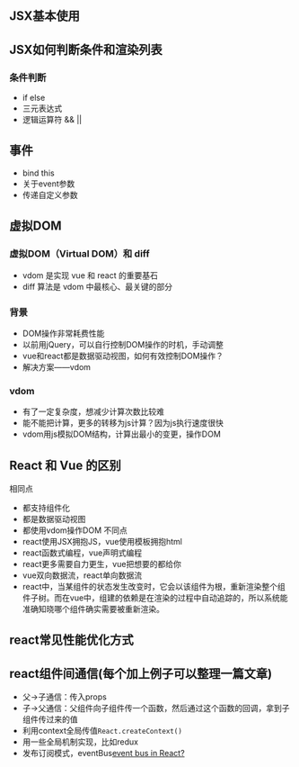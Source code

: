 ## JSX基本使用

## JSX如何判断条件和渲染列表
### 条件判断
- if else
- 三元表达式
- 逻辑运算符 && ||

## 事件
- bind this
- 关于event参数
- 传递自定义参数

## 虚拟DOM
### 虚拟DOM（Virtual DOM）和 diff
- vdom 是实现 vue 和 react 的重要基石
- diff 算法是 vdom 中最核心、最关键的部分
### 背景
- DOM操作非常耗费性能
- 以前用jQuery，可以自行控制DOM操作的时机，手动调整
- vue和react都是数据驱动视图，如何有效控制DOM操作？
- 解决方案——vdom

### vdom
- 有了一定复杂度，想减少计算次数比较难
- 能不能把计算，更多的转移为js计算？因为js执行速度很快
- vdom用js模拟DOM结构，计算出最小的变更，操作DOM  

## React 和 Vue 的区别
相同点
- 都支持组件化
- 都是数据驱动视图
- 都使用vdom操作DOM
不同点
- react使用JSX拥抱JS，vue使用模板拥抱html
- react函数式编程，vue声明式编程
- react更多需要自力更生，vue把想要的都给你
- vue双向数据流，react单向数据流
- react中，当某组件的状态发生改变时，它会以该组件为根，重新渲染整个组件子树。而在vue中，组建的依赖是在渲染的过程中自动追踪的，所以系统能准确知晓哪个组件确实需要被重新渲染。

## react常见性能优化方式
## react组件间通信(每个加上例子可以整理一篇文章)
- 父->子通信：传入props
- 子->父通信：父组件向子组件传一个函数，然后通过这个函数的回调，拿到子组件传过来的值
- 利用context全局传值`React.createContext()`
- 用一些全局机制实现，比如redux
- 发布订阅模式，eventBus[event bus in React?](https://stackoverflow.com/questions/53329773/event-bus-in-react)
